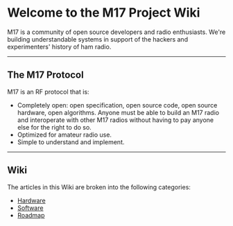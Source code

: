 # Welcome to the M17 Project Wiki

M17 is a community of open source developers and radio enthusiasts. We're building understandable systems in support of the hackers and experimenters' history of ham radio.

---

## The M17 Protocol

M17 is an RF protocol that is:

* Completely open: open specification, open source code, open source hardware, open algorithms. Anyone must be able to build an M17 radio and interoperate with other M17 radios without having to pay anyone else for the right to do so.
* Optimized for amateur radio use.
* Simple to understand and implement.

---

## Wiki

The articles in this Wiki are broken into the following categories:

* [Hardware](/hardware)
* [Software](/software)
* [Roadmap](/roadmap)
